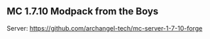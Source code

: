 ## MC 1.7.10 Modpack from the Boys

Server: https://github.com/archangel-tech/mc-server-1-7-10-forge
